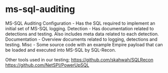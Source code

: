 # ms-sql-auditing
MS-SQL Auditing
Configuration - Has the SQL required to implement an initial set of MS-SQL logging.
Detection - Has documentation related to detections and testing. Also includes meta data related to each detection. 
Documentation - Overview documents related to logging, detections and testing.
Misc - Some source code with an example Empire payload that can be loaded and executed into MS-SQL by SQL-Recon.

Other tools used in our testing;
https://github.com/skahwah/SQLRecon
https://github.com/NetSPI/PowerUpSQL
